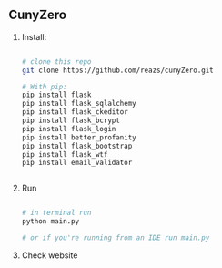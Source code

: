 ## CunyZero

1. Install:
    
    ```bash
    
    # clone this repo
    git clone https://github.com/reazs/cunyZero.git
    
    # With pip:
    pip install flask
    pip install flask_sqlalchemy
    pip install flask_ckeditor
    pip install flask_bcrypt
    pip install flask_login
    pip install better_profanity
    pip install flask_bootstrap
    pip install flask_wtf
    pip install email_validator
   
 
    
1. Run
    
    ```bash
    
    # in terminal run
    python main.py
    
    # or if you're running from an IDE run main.py
   
    ```

1. Check website
   ```bash
    
   ```
